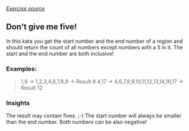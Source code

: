 _[Exercise source](https://www.codewars.com/kata/5813d19765d81c592200001a/train/ruby)_
## Don't give me five!
In this kata you get the start number and the end number of a region and should return the count of all numbers except numbers with a 5 in it. The start and the end number are both inclusive!

### Examples:

> 1,9 -> 1,2,3,4,6,7,8,9 -> Result 8
4,17 -> 4,6,7,8,9,10,11,12,13,14,16,17 -> Result 12

### Insights
The result may contain fives. ;-)
The start number will always be smaller than the end number. Both numbers can be also negative!
